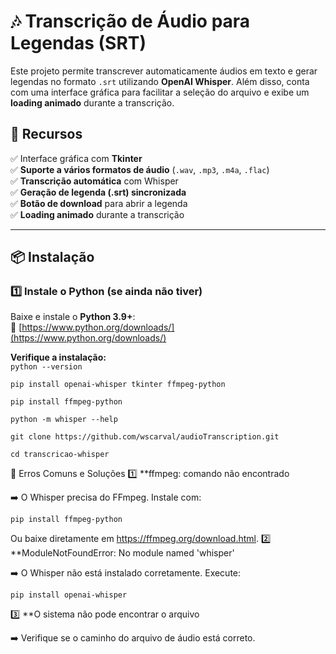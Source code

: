 # 🎶 Transcrição de Áudio para Legendas (SRT)

Este projeto permite transcrever automaticamente áudios em texto e gerar legendas no formato `.srt` utilizando **OpenAI Whisper**. Além disso, conta com uma interface gráfica para facilitar a seleção do arquivo e exibe um **loading animado** durante a transcrição.

## 📌 Recursos
✅ Interface gráfica com **Tkinter**  
✅ **Suporte a vários formatos de áudio** (`.wav`, `.mp3`, `.m4a`, `.flac`)  
✅ **Transcrição automática** com Whisper  
✅ **Geração de legenda (.srt) sincronizada**  
✅ **Botão de download** para abrir a legenda  
✅ **Loading animado** durante a transcrição  

---

## 📦 **Instalação**

### 1️⃣ **Instale o Python (se ainda não tiver)**
Baixe e instale o **Python 3.9+**:  
🔗 [https://www.python.org/downloads/](https://www.python.org/downloads/)

**Verifique a instalação:**  
``python --version``

``pip install openai-whisper tkinter ffmpeg-python``

``pip install ffmpeg-python``

``python -m whisper --help``



``git clone https://github.com/wscarval/audioTranscription.git``

``cd transcricao-whisper``

🔧 Erros Comuns e Soluções
1️⃣ **ffmpeg: comando não encontrado

➡️ O Whisper precisa do FFmpeg. Instale com:

``pip install ffmpeg-python``

Ou baixe diretamente em https://ffmpeg.org/download.html.
2️⃣ **ModuleNotFoundError: No module named 'whisper'


➡️ O Whisper não está instalado corretamente. Execute:

``pip install openai-whisper``

3️⃣ **O sistema não pode encontrar o arquivo


➡️ Verifique se o caminho do arquivo de áudio está correto.
